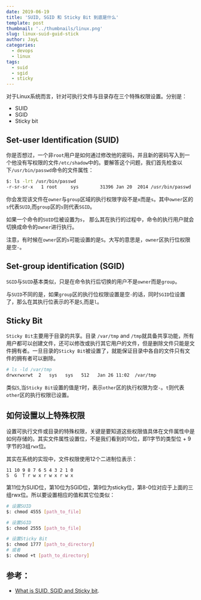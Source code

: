 ```yaml
---
date: 2019-06-19
title: 'SUID, SGID 和 Sticky Bit 到底是什么'
template: post
thumbnail: '../thumbnails/linux.png'
slug: linux-suid-guid-stick
author: JayL
categories:
  - devops
  - linux
tags:
  - suid
  - sgid
  - sticky
---
```


对于Linux系统而言，针对可执行文件与目录存在三个特殊权限设置。分别是：

- SUID
- SGID
- Sticky bit

## Set-user Identification (SUID)

你是否想过，一个非`root`用户是如何通过修改他的密码，并且新的密码写入到一个他没有写权限的文件`/etc/shadow`中的。要解答这个问题，我们首先检查以下`/usr/bin/passwd`命令的文件属性：

````bash
$: ls -lrt /usr/bin/passwd
-r-sr-sr-x   1 root     sys        31396 Jan 20  2014 /usr/bin/passwd
````

你会发现该文件在`owner`与`group`区域的执行权限字段不是`x`而是`s`。其中`owner`区的`s`代表`SUID`,而`group`区的`s`则代表`SGID`。

如果一个命令的`SUID`位被设置为`s`， 那么其在执行的过程中，命令的执行用户就会切换成命令的`owner`进行执行。

注意，有时候在`owner`区的`s`可能设置的是`S`。大写的意思是，`owner`区执行位权限是空`-`。

## Set-group identification (SGID)

`SGID`与`SUID`基本类似，只是在命令执行后切换的用户不是`owner`而是`group`。

与`SUID`不同的是，如果`group`区的执行位权限设置是空`-`的话，同时`SGID`位设置了，那么在其执行位表示的不是`S`,而是`l`。

## Sticky Bit

`Sticky Bit`主要用于目录的共享。目录 `/var/tmp` and `/tmp`就具备共享功能，所有用户都可以创建文件，还可以修改或执行其它用户的文件，但是删除文件只能是文件拥有者。一旦目录的`Sticky Bit`被设置了，就能保证目录中各自的文件只有文件的拥有者可以删除。

````bash
# ls -ld /var/tmp
drwxrwxrwt  2   sys   sys   512   Jan 26 11:02  /var/tmp
````
类似`S`,当`Sticky Bit`设置的值是`T`时，表示`other`区的执行权限为空`-`。`t`则代表`other`区的执行权限已设置。

## 如何设置以上特殊权限

设置可执行文件或目录的特殊权限，关键是要知道这些权限值具体在文件属性中是如何存储的。其实文件属性设置位，不是我们看到的10位，即1字节的类型位 + 9字节的3组`rwx`位。

其实在系统的实现中，文件权限使用12个二进制位表示：

````
11 10 9 8 7 6 5 4 3 2 1 0
S  G  T r w x r w x r w x
````
第11位为SUID位，第10位为SGID位，第9位为sticky位，第8-0位对应于上面的三组rwx位。所以要设置相应的值和其它位类似：

````bash
# 设置SUID
$: chmod 4555 [path_to_file]

# 设置SGID
$: chmod 2555 [path_to_file]

# 设置Sticky Bit
$: chmod 1777 [path_to_directory]
# 或者
$: chmod +t [path_to_directory]
````

## 参考：

- [What is SUID, SGID and Sticky bit](https://www.thegeekdiary.com/what-is-suid-sgid-and-sticky-bit/).